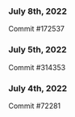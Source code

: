 ### July 8th, 2022

Commit #172537

### July 5th, 2022

Commit #314353


### July 4th, 2022

Commit #72281
